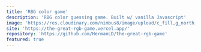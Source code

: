 ```yaml
---
title: 'RBG color game'
description: 'RBG color guessing game. Built w/ vanilla Javascript'
image: 'https://res.cloudinary.com/nimbus8/image/upload/c_fill,g_north,h_252,w_400/v1602630499/portfolio/great-rgb-game_xcwjtj.png'
site: 'https://the-great-rgb-game.vercel.app/'
repository: 'https://github.com/HermanLD/the-great-rgb-game'
featured: true
---
```


